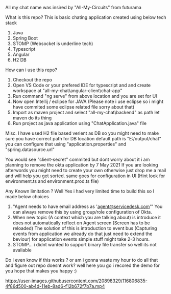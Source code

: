 All my chat name was insired by "All-My-Circuits" from futurama

What is this repo?
This is basic chating application created using below tech stack
1. Java
2. Spring Boot
3. STOMP (Websocket is underline tech)
4. Typescript
5. Angular
6. H2 DB

How can i use this repo?
1. Checkout the repo
2. Open VS Code or your prefered IDE for typescript and and create workspace at "all-my-chat\angular-client\chat-app"
3. Run command "ng serve" from above location and you are set for UI
4. Now open Intellij / eclipse for JAVA (Please note i use eclipse so i might have commited some eclipse related file sorry about that)
5. Import as maven project and select "all-my-chat\backend" as path let maven do its thing
6. Run project as java application using "ChatApplication.java" file

Misc.
I have used H2 file based verient as DB so you might need to make sure you have correct path for DB location
default path is "E:/output/chat" you can configure that using "application.properties" and "spring.datasource.url"

You would see "client-secret" commited but dont worry about it i am planning to remove the okta application by 7 May 2021
If you are looking afterwords you might need to create your own otherwise just drop me a mail and will help you get sorted.
same goes for configuration in UI (Hint look for environment.ts and environment.prod.ts file)

Any Known limitation ?
Well Yes i had very limited time to build this so I made below choices
1. "Agent needs to have email address as 'agent@servicedesk.com'" You can always remove this by using group/role configuration of Okta.
2. When new topic (A context which you are talking about) is introduce it does not automatically reflect on Agent screen (Screen has to be reloaded) The solution of this is introduction to event bus (Capturing events from application we already do that just need to extend the beviour) for application events simple stuff might take 2-3 hours.
3. STOMP... i didnt wanted to support binary file transfer so well its not avaliable

Do I even know if this works ? or am i gonna waste my hour to do all that and figure out repo doesnt work?
well here you go i recored the demo for you hope that makes you happy :)


https://user-images.githubusercontent.com/20898329/116806835-4f86d500-ab4d-11eb-8ad6-f12b672f7b7a.mp4

